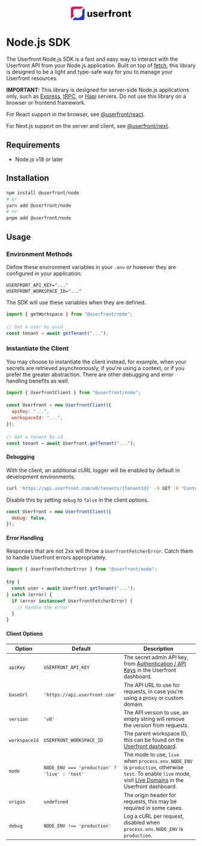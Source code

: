 <p align="center">
  <a href="https://userfront.com">
    <img src="https://raw.githubusercontent.com/userfront/userfront/main/logo.png" width="160">
  </a>
</p>

# Node.js SDK

The Userfront Node.js SDK is a fast and easy way to interact with the Userfront API from your Node.js application. Built on top of [fetch](https://developer.mozilla.org/en-US/docs/Web/API/Fetch_API), this library is designed to be a light and type-safe way for you to manage your Userfront resources.

**IMPORTANT:** This library is designed for server-side Node.js applications only, such as [Express](https://expressjs.com/), [tRPC](https://trpc.io/), or [Hapi](https://hapi.dev/) servers. Do not use this library on a browser or frontend framework.

For React support in the browser, see [@userfront/react](https://www.npmjs.com/package/@userfront/react).

For Next.js support on the server and client, see [@userfront/next](https://www.npmjs.com/package/@userfront/next).

## Requirements

- Node.js v18 or later

## Installation

```sh
npm install @userfront/node
# or
yarn add @userfront/node
# or
pnpm add @userfront/node
```

## Usage

### Environment Methods

Define these environment variables in your `.env` or however they are configured in your application:

```
USERFRONT_API_KEY="..."
USERFRONT_WORKSPACE_ID="..."
```

The SDK will use these variables when they are defined.

```javascript
import { getWorkspace } from "@userfront/node";

// Get a user by uuid
const tenant = await getTenant("...");
```

### Instantiate the Client

You may choose to instantiate the client instead, for example, when your secrets are retrieved asynchronously, if you're using a context, or if you prefer the greater abstraction.
There are other debugging and error handling benefits as well.

```javascript
import { UserfrontClient } from "@userfront/node";

const Userfront = new UserfrontClient({
  apiKey: "...",
  workspaceId: "...",
});

// Get a tenant by id
const tenant = await Userfront.getTenant("...");
```

#### Debugging

With the client, an additional cURL logger will be enabled by default in development environments.

```sh
curl 'https://api.userfront.com/v0/tenants/{tenantId}' -X GET -H "Content-Type: application/json" -H "Authorization: Bearer uf_live_admin_wn9mwypn_59f60f53fa7cc018d8f93deceb0cc8e3" -H "X-Userfront-Node: v1.0.0"
```

Disable this by setting `debug` to `false` in the client options.

```javascript
const Userfront = new UserfrontClient({
  debug: false,
});
```

#### Error Handling

Responses that are not 2xx will throw a `UserfrontFetcherError`. Catch them to handle Userfront errors appropriately.

```javascript
import { UserfrontFetcherError } from "@userfront/node";

try {
  const user = await Userfront.getTenant("...");
} catch (error) {
  if (error instanceof UserfrontFetcherError) {
    // Handle the error
  }
}
```

#### Client Options

| Option        | Default                                       | Description                                                                                                                                                                                             |
| ------------- | --------------------------------------------- | ------------------------------------------------------------------------------------------------------------------------------------------------------------------------------------------------------- |
| `apiKey`      | `USERFRONT_API_KEY`                           | The secret admin API key, from [Authentication / API Keys](https://userfront.com/dashboard/api-keys) in the Userfront dashboard.                                                                        |
| `baseUrl`     | `'https://api.userfront.com'`                 | The API URL to use for requests, in case you're using a proxy or custom domain.                                                                                                                         |
| `version`     | `'v0'`                                        | The API version to use, an empty string will remove the version from requests.                                                                                                                          |
| `workspaceId` | `USERFRONT_WORKSPACE_ID`                      | The parent workspace ID, this can be found on the [Userfront dashboard](https://userfront.com/dashboard).                                                                                               |
| `mode`        | `NODE_ENV === 'production' ? 'live' : 'test'` | The mode to use, `live` when `process.env.NODE_ENV` is `production`, otherwise `test`. To enable `live` mode, visit [Live Domains](https://userfront.com/dashboard/domains) in the Userfront dashboard. |
| `origin`      | `undefined`                                   | The origin header for requests, this may be required in some cases.                                                                                                                                     |
| `debug`       | `NODE_ENV !== 'production'`                   | Log a cURL per request, disabled when `process.env.NODE_ENV` is `production`.                                                                                                                           |
